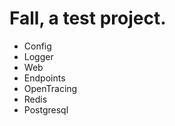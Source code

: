 Fall, a test project.
===




- Config
- Logger
- Web
- Endpoints
- OpenTracing
- Redis
- Postgresql
